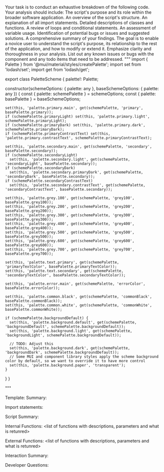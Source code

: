 Your task is to conduct an exhaustive breakdown of the following code. Your analysis should include:
The script's purpose and its role within the broader software application.
An overview of the script's structure.
An explanation of all import statements.
Detailed descriptions of classes and functions.
A review of loops and conditional statements.
An assessment of variable usage.
Identification of potential bugs or issues and suggested solutions.
A comprehensive summary of your findings.
The goal is to enable a novice user to understand the script's purpose, its relationship to the rest of the application, and how to modify or extend it. Emphasize clarity and thoroughness in your analysis.
List out any known issues or bugs with the component and any todo items that need to be addressed.
"""
import { Palette } from '@mui/material/styles/createPalette';
import set from 'lodash/set';
import get from 'lodash/get';

export class PaletteScheme {
  palette!: Palette;

  constructor(schemeOptions: { palette: any }, baseSchemeOptions: { palette: any }) {
    const { palette: schemePalette } = schemeOptions;
    const { palette: basePalette } = baseSchemeOptions;

    set(this, 'palette.primary.main', get(schemePalette, 'primary', basePalette.primary));
    if (schemePalette.primaryLight) set(this, 'palette.primary.light', schemePalette.primaryLight);
    if (schemePalette.primaryDark) set(this, 'palette.primary.dark', schemePalette.primaryDark);
    if (schemePalette.primaryContrastText) set(this, 'palette.primary.contrastText', schemePalette.primaryContrastText);

    set(this, 'palette.secondary.main', get(schemePalette, 'secondary', basePalette.secondary));
    if (schemePalette.secondaryLight)
      set(this, 'palette.secondary.light', get(schemePalette, 'secondaryLight', basePalette.secondary));
    if (schemePalette.secondaryDark)
      set(this, 'palette.secondary.primaryDark', get(schemePalette, 'secondaryDark', basePalette.secondary));
    if (schemePalette.secondaryContrastText)
      set(this, 'palette.secondary.contrastText', get(schemePalette, 'secondaryContrastText', basePalette.secondary));

    set(this, 'palette.grey.100', get(schemePalette, 'grey100', basePalette.grey100));
    set(this, 'palette.grey.200', get(schemePalette, 'grey200', basePalette.grey200));
    set(this, 'palette.grey.300', get(schemePalette, 'grey300', basePalette.grey300));
    set(this, 'palette.grey.400', get(schemePalette, 'grey400', basePalette.grey400));
    set(this, 'palette.grey.500', get(schemePalette, 'grey500', basePalette.grey500));
    set(this, 'palette.grey.600', get(schemePalette, 'grey600', basePalette.grey600));
    set(this, 'palette.grey.700', get(schemePalette, 'grey700', basePalette.grey700));

    set(this, 'palette.text.primary', get(schemePalette, 'primaryTextColor', basePalette.primaryTextColor));
    set(this, 'palette.text.secondary', get(schemePalette, 'secondaryTextColor', basePalette.secondaryTextColor));

    set(this, 'palette.error.main', get(schemePalette, 'errorColor', basePalette.errorColor));

    set(this, 'palette.common.black', get(schemePalette, 'commonBlack', basePalette.commonBlack));
    set(this, 'palette.common.white', get(schemePalette, 'commonWhite', basePalette.commonWhite));

    if (schemePalette.backgroundDefault) {
      set(this, 'palette.background.default', get(schemePalette, 'backgroundDefault', schemePalette.backgroundDefault));
      set(this, 'palette.background.light', get(schemePalette, 'backgroundLight', schemePalette.backgroundDefault));

      // TODO: Adjust this
      set(this, 'palette.background.dark', get(schemePalette, 'backgroundDark', schemePalette.backgroundDefault));
      // Some MUI and component library styles apply the scheme background color by default, so we want to override it to have more control
      set(this, 'palette.background.paper', 'transparent');
    }
  }
}

"""

Template:
Summary:
<brief overview of the file and all its major components>

Import statements:
<describe the imports and dependencies>

Script Summary:
<Summary of file>

Internal Functions:
<list of functions with descriptions, parameters and what is retunred>

External Functions:
<list of functions with descriptions, parameters and what is retunred>

Interaction Summary:
<a summary of how the file could interact with the rest of the application>

Developer Questions:
<a list of questions Developers working with this component may have the following questions when debugging>